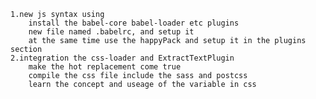 
    1.new js syntax using
        install the babel-core babel-loader etc plugins
        new file named .babelrc, and setup it
        at the same time use the happyPack and setup it in the plugins section
    2.integration the css-loader and ExtractTextPlugin
        make the hot replacement come true
        compile the css file include the sass and postcss
        learn the concept and useage of the variable in css